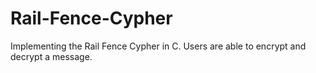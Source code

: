 # Rail-Fence-Cypher
Implementing the Rail Fence Cypher in C. Users are able to encrypt and decrypt a message.
